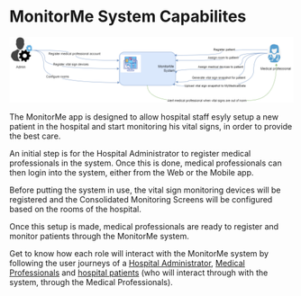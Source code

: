 # MonitorMe System Capabilites

![Capabilities diagram](https://github.com/ArchitectsEvolutionZone/MonitorMe/blob/main/resources/capabilities%20overview%203.png)

The MonitorMe app is designed to allow hospital staff esyly setup a new patient in the hospital and start monitoring his vital signs, in order to provide the best care. 

An initial step is for the Hospital Administrator to register medical professionals in the system. Once this is done, medical professionals can then login into the system, either from the Web or the Mobile app. 

Before putting the system in use, the vital sign monitoring devices will be registered and the Consolidated Monitoring Screens will be configured based on the rooms of the hospital. 

Once this setup is made, medical professionals are ready to register and monitor patients through the MonitorMe system.


Get to know how each role will interact with the MonitorMe system by following the user journeys of a [Hospital Administrator](https://github.com/ArchitectsEvolutionZone/MonitorMe/blob/main/UserJourneysFolder/HospitalAdmin.md), [Medical Professionals](https://github.com/ArchitectsEvolutionZone/MonitorMe/blob/main/UserJourneysFolder/MedicalProfessional.md) and [hospital patients](https://github.com/ArchitectsEvolutionZone/MonitorMe/blob/main/UserJourneysFolder/Patient.md) (who will interact through with the system, through the Medical Professionals). 

